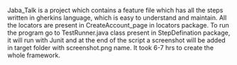 Jaba_Talk is a project which contains a feature file which has all the steps written in gherkins language, which is easy to understand and maintain. 
All the locators are present in CreateAccount_page in locators package.
To run the program go to TestRunner.java class present in StepDefination package, it will run with Junit and at the end of the script a screenshot will be added in target folder with screenshot.png name. 
It took 6-7 hrs to create the whole framework.
